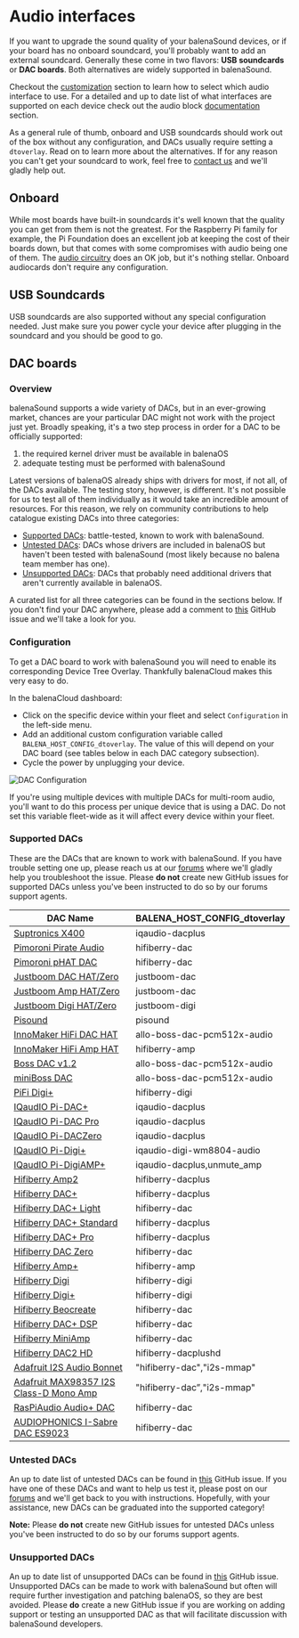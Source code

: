 # Audio interfaces

If you want to upgrade the sound quality of your balenaSound devices, or if your board has no onboard soundcard, you'll probably want to add an external soundcard. Generally these come in two flavors: **USB soundcards** or **DAC boards**. Both alternatives are widely supported in balenaSound.

Checkout the [customization](../customization#general) section to learn how to select which audio interface to use. For a detailed and up to date list of what interfaces are supported on each device check out the audio block [documentation](https://github.com/balenablocks/audio#supported-devices) section.

As a general rule of thumb, onboard and USB soundcards should work out of the box without any configuration, and DACs usually require setting a `dtoverlay`. Read on to learn more about the alternatives. If for any reason you can't get your soundcard to work, feel free to [contact us](./support#contact-us) and we'll gladly help out.

## Onboard

While most boards have built-in soundcards it's well known that the quality you can get from them is not the greatest. For the Raspberry Pi family for example, the Pi Foundation does an excellent job at keeping the cost of their boards down, but that comes with some compromises with audio being one of them. The [audio circuitry](https://hackaday.com/2018/07/13/behind-the-pin-how-the-raspberry-pi-gets-its-audio/) does an OK job, but it's nothing stellar. Onboard audiocards don't require any configuration.

## USB Soundcards

USB soundcards are also supported without any special configuration needed. Just make sure you power cycle your device after plugging in the soundcard and you should be good to go.

## DAC boards

### Overview

balenaSound supports a wide variety of DACs, but in an ever-growing market, chances are your particular DAC might not work with the project just yet. Broadly speaking, it's a two step process in order for a DAC to be officially supported: 
1) the required kernel driver must be available in balenaOS 
2) adequate testing must be performed with balenaSound

Latest versions of balenaOS already ships with drivers for most, if not all, of the DACs available. The testing story, however, is different. It's not possible for us to test all of them individually as it would take an incredible amount of resources. For this reason, we rely on community contributions to help catalogue existing DACs into three categories:

- [Supported DACs](#Supported-DACs): battle-tested, known to work with balenaSound.
- [Untested DACs](#Untested-DACs): DACs whose drivers are included in balenaOS but haven't been tested with balenaSound (most likely because no balena team member has one). 
- [Unsupported DACs](#Unsupported-DACs): DACs that probably need additional drivers that aren't currently available in balenaOS.

A curated list for all three categories can be found in the sections below. If you don't find your DAC anywhere, please add a comment to [this](https://github.com/balena-labs-projects/balena-sound/issues/439) GitHub issue and we'll take a look for you.


### Configuration

To get a DAC board to work with balenaSound you will need to enable its corresponding Device Tree Overlay. Thankfully balenaCloud makes this very easy to do.

In the balenaCloud dashboard:

* Click on the specific device within your fleet and select `Configuration` in the left-side menu.
* Add an additional custom configuration variable called `BALENA_HOST_CONFIG_dtoverlay`. The value of this will depend on your DAC board (see tables below in each DAC category subsection).
* Cycle the power by unplugging your device.

![DAC Configuration](https://raw.githubusercontent.com/balenalabs/balena-sound/master/docs/images/dac-vars.png)

If you're using multiple devices with multiple DACs for multi-room audio, you'll want to do this process per unique device that is using a DAC. Do not set this variable fleet-wide as it will affect every device within your fleet.


### Supported DACs

These are the DACs that are known to work with balenaSound. If you have trouble setting one up, please reach us at our [forums](https://forums.balena.io/) where we'll gladly help you troubleshoot the issue. Please **do not** create new GitHub issues for supported DACs unless you've been instructed to do so by our forums support agents.


| DAC Name                      | BALENA_HOST_CONFIG_dtoverlay          |
|-------------------------------|---------------------------------------|
| [Suptronics X400][1]          | iqaudio-dacplus                       |
| [Pimoroni Pirate Audio][12]   | hifiberry-dac                         |
| [Pimoroni pHAT DAC][2]        | hifiberry-dac                         |
| [Justboom DAC HAT/Zero][3]    | justboom-dac                          |
| [Justboom Amp HAT/Zero][30]   | justboom-dac                          |
| [Justboom Digi HAT/Zero][25]  | justboom-digi                         |
| [Pisound][4]                  | pisound                               |
| [InnoMaker HiFi DAC HAT][8]   | allo-boss-dac-pcm512x-audio           |
| [InnoMaker HiFi Amp HAT][35]  | hifiberry-amp                         |
| [Boss DAC v1.2][29]           | allo-boss-dac-pcm512x-audio           |
| [miniBoss DAC][10]            | allo-boss-dac-pcm512x-audio           |
| [PiFi Digi+][11]              | hifiberry-digi                        |
| [IQaudIO Pi-DAC+][13]         | iqaudio-dacplus                       |
| [IQaudIO Pi-DAC Pro][31]      | iqaudio-dacplus                       |
| [IQaudIO Pi-DACZero][32]      | iqaudio-dacplus                       |
| [IQaudIO Pi-Digi+][33]        | iqaudio-digi-wm8804-audio             |
| [IQaudIO Pi-DigiAMP+][34]     | iqaudio-dacplus,unmute_amp            |
| [Hifiberry Amp2][14]          | hifiberry-dacplus                     |
| [Hifiberry DAC+][6]           | hifiberry-dacplus                     |
| [Hifiberry DAC+ Light][15]    | hifiberry-dac                         |
| [Hifiberry DAC+ Standard][16] | hifiberry-dacplus                     |
| [Hifiberry DAC+ Pro][17]      | hifiberry-dacplus                     |
| [Hifiberry DAC Zero][18]      | hifiberry-dac                         |
| [Hifiberry Amp+][19]          | hifiberry-amp                         |
| [Hifiberry Digi][20]          | hifiberry-digi                        |
| [Hifiberry Digi+][21]         | hifiberry-digi                        |
| [Hifiberry Beocreate][22]     | hifiberry-dac                         |
| [Hifiberry DAC+ DSP][23]      | hifiberry-dac                         |
| [Hifiberry MiniAmp][24]       | hifiberry-dac                         |
| [Hifiberry DAC2 HD][27]       | hifiberry-dacplushd                   |
| [Adafruit I2S Audio Bonnet][26]| "hifiberry-dac","i2s-mmap"           |
| [Adafruit MAX98357 I2S Class-D Mono Amp][28]| "hifiberry-dac”,"i2s-mmap"|
| [RasPiAudio Audio+ DAC][37]  | hifiberry-dac                          | 
| [AUDIOPHONICS I-Sabre DAC ES9023][39]| hifiberry-dac                  |

[1]: http://www.suptronics.com/Xseries/x400.html
[2]: https://shop.pimoroni.com/products/phat-dac
[3]: https://uk.pi-supply.com/products/justboom-dac-hat
[4]: https://blokas.io/pisound/
[5]: https://forums.balena.io/t/regarding-dac-installation-on-balenasound-project/45568/27
[6]: https://www.hifiberry.com/products/dacplus/
[7]: https://forums.balena.io/t/no-sound-from-dac/61343/5
[8]: http://www.inno-maker.com/product/hifi-dac-hat/
[9]: https://github.com/balena-labs-projects/balena-sound/pull/98
[10]: https://allo.com/sparky/miniboss-rpi-zero.html
[11]: http://www.kumantech.com/kuman-sc07-raspberry-pi-hifi-digi-digital-sound-card-i2s-spdif-optical-fiber-for-raspberry-pi-3-2-model-b-b-sc07_p0041.html
[12]: https://shop.pimoroni.com/collections/pirate-audio
[13]: https://www.raspberrypi.org/products/iqaudio-dac-plus/
[14]: https://www.hifiberry.com/shop/boards/hifiberry-amp2/
[15]: https://www.hifiberry.com/shop/boards/hifiberry-dac-light/
[16]: https://www.hifiberry.com/shop/boards/hifiberry-dacplus-rca-version/
[17]: https://www.hifiberry.com/shop/boards/hifiberry-dac-pro/
[18]: https://www.hifiberry.com/shop/boards/hifiberry-dac-zero/
[19]: https://www.hifiberry.com/products/ampplus/
[20]: https://www.hifiberry.com/products/digi/
[21]: https://www.hifiberry.com/products/digiplus/
[22]: https://www.hifiberry.com/beocreate/
[23]: https://www.hifiberry.com/shop/boards/hifiberry-dac-dsp/
[24]: https://www.hifiberry.com/shop/boards/miniamp/
[25]: https://uk.pi-supply.com/products/justboom-digi-hat
[26]: https://www.adafruit.com/product/4037
[27]: https://www.hifiberry.com/shop/boards/hifiberry-dac2-hd/
[28]: https://learn.adafruit.com/adafruit-max98357-i2s-class-d-mono-amp
[29]: https://allo.com/sparky/boss-dac.html
[30]: https://uk.pi-supply.com/products/justboom-amp-hat
[31]: https://www.raspberrypi.org/products/iqaudio-dac-pro/
[32]: http://www.thepilocator.com/Product/Info/iqaudio-pi-daczero-full-hd-audio-card-mmp
[33]: https://shop.pimoroni.com/products/pi-digi?variant=33370425994
[34]: https://www.raspberrypi.org/products/iqaudio-digiamp-plus/
[35]: https://www.inno-maker.com/product/hifi-amp-hat/
[36]: https://github.com/balena-labs-projects/balena-sound/issues/385
[37]: https://raspiaudio.com/produit/audio
[38]: https://github.com/balena-labs-projects/balena-sound/issues/355
[39]: https://www.audiophonics.fr/fr/dac-et-interfaces-pour-raspberry-pi/audiophonics-i-sabre-dac-es9023-tcxo-raspberry-pi-a-b-20-i2s-p-9978.html
[40]: https://github.com/balena-labs-projects/balena-sound/issues/345

### Untested DACs

An up to date list of untested DACs can be found in [this](https://github.com/balena-labs-projects/balena-sound/issues/439) GitHub issue. If you have one of these DACs and want to help us test it, please post on our [forums](https://forums.balena.io/) and we'll get back to you with instructions. Hopefully, with your assistance, new DACs can be graduated into the supported category!

**Note:** Please **do not** create new GitHub issues for untested DACs unless you've been instructed to do so by our forums support agents.

### Unsupported DACs

An up to date list of unsupported DACs can be found in [this](https://github.com/balena-labs-projects/balena-sound/issues/439) GitHub issue. Unsupported DACs can be made to work with balenaSound but often will require further investigation and patching balenaOS, so they are best avoided. Please **do** create a new GitHub issue if you are working on adding support or testing an unsupported DAC as that will facilitate discussion with balenaSound developers.
